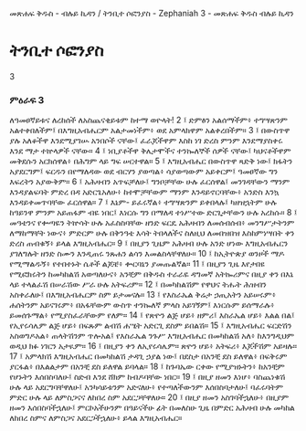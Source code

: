 ﻿
መጽሐፍ ቅዱስ - ብሉይ ኪዳን / ትንቢተ ሶፎንያስ - Zephaniah 3 - መጽሐፍ ቅዱስ ብሉይ ኪዳን
# ትንቢተ ሶፎንያስ
3
### ምዕራፍ 3
ለዓመፀኛይቱና ለረከሰች ለአስጨናቂይቱም ከተማ ወዮላት!
2 ፤ ድምፅን አልሰማችም፥ ተግሣጽንም አልተቀበለችም፤ በእግዚአብሔርም አልታመነችም፥ ወደ አምላክዋም አልቀረበችም።
3 ፤ በውስጥዋ ያሉ አለቆችዋ እንደሚያገሡ አንበሶች ናቸው፤ ፈራጆችዋም እስከ ነገ ድረስ ምንም እንደማያስቀሩ እንደ ማታ ተኵላዎች ናቸው።
4 ፤ ነቢያቶችዋ ቅሌታሞችና ተንኰለኞች ሰዎች ናቸው፤ ካህናቶችዋም መቅደሱን አርክሰዋል፥ በሕግም ላይ ግፍ ሠርተዋል።
5 ፤ እግዚአብሔር በውስጥዋ ጻድቅ ነው፤ ክፋትን አያደርግም፤ ፍርዱን በየማለዳው ወደ ብርሃን ያወጣል፥ ሳያወጣውም አይቀርም፤ ዓመፀኛው ግን እፍረትን አያውቅም።
6 ፤ አሕዛብን አጥፍቻለሁ፤ ግንቦቻቸው ሁሉ ፈርሰዋል፤ መንገዳቸውን ማንም እንዳያልፍባት ምድረ በዳ አድርጌአለሁ፥ ከተሞቻቸውም ማንም እንዳይኖርባቸው፥ አንድስ እንኳ እንዳይቀመጥባቸው ፈርሰዋል።
7 ፤ እኔም- ይፈሩኛል፥ ተግሣጽንም ይቀበላሉ፤ ካዘዝኋትም ሁሉ ከዓይንዋ ምንም አይጠፋም ብዬ ነበር፤ እነርሱ ግን በማለዳ ተነሥተው ድርጊታቸውን ሁሉ አረከሱ።
8 ፤ መዓቴንና የቍጣዬን ትኵሳት ሁሉ አፈስስባቸው ዘንድ ፍርዴ አሕዛብን ለመሰብሰብ፥ መንግሥታትንም ለማከማቸት ነውና፥ ምድርም ሁሉ በቅንዓቴ እሳት ትበላለችና ስለዚህ ለመበዝበዝ እስከምነሣበት ቀን ድረስ ጠብቁኝ፥ ይላል እግዚአብሔር።
9 ፤ በዚያን ጊዜም አሕዛብ ሁሉ አንድ ሆነው እግዚአብሔርን ያገለግሉት ዘንድ ስሙን እንዲጠሩ ንጹሐን ልሳን እመልስላቸዋለሁ።
10 ፤ ከኢትዮጵያ ወንዞች ማዶ የሚማልዱኝ፥ የተበተኑት ሴቶች ልጆቼ፥ ቍርባኔን ያመጡልኛል።
11 ፤ በዚያን ጊዜ እየታበዩ የሚፎክሩትን ከመካከልሽ አወጣለሁና፥ አንቺም በቅዱስ ተራራዬ ዳግመኛ አትኰሪምና በዚያ ቀን በእኔ ላይ ተላልፈሽ በሠራሽው ሥራ ሁሉ አትፍሪም።
12 ፤ በመካከልሽም የዋህና ትሑት ሕዝብን አስቀራለሁ፤ በእግዚአብሔርም ስም ይታመናሉ።
13 ፤ የእስራኤል ቅሬታ ኃጢአትን አይሠሩም፥ ሐሰትንም አይናገሩም፥ በአፋቸውም ውስጥ ተንኰለኛ ምላስ አይገኝም፤ እነርሱም ይሰማራሉ፥ ይመሰጉማል፥ የሚያስፈራቸውም የለም።
14 ፤ የጽዮን ልጅ ሆይ፥ ዘምሪ፤ እስራኤል ሆይ፥ እልል በል፤ የኢየሩሳሌም ልጅ ሆይ፥ በፍጹም ልብሽ ሐሤት አድርጊ ደስም ይበልሽ።
15 ፤ እግዚአብሔር ፍርድሽን አስወግዶአል፥ ጠላትሽንም ጥሎአል፤ የእስራኤል ንጉሥ እግዚአብሔር በመካከልሽ አለ፥ ከእንግዲህም ወዲህ ክፉ ነገርን አታዪም።
16 ፤ በዚያን ቀን ለኢየሩሳሌም። ጽዮን ሆይ፥ አትፍሪ፥ እጆችሽም አይዛሉ።
17 ፤ አምላክሽ እግዚአብሔር በመካከልሽ ታዳጊ ኃያል ነው፤ በደስታ በአንቺ ደስ ይለዋል፥ በፍቅሩም ያርፋል፥ በእልልታም በአንቺ ደስ ይለዋል ይባላል።
18 ፤ ከጉባኤው ርቀው የሚያዝኑትን፥ ከአንቺም የሆኑትን እሰበስባለሁ፤ ስድብ እንደ ሸክም ከብዶባቸው ነበር።
19 ፤ በዚያ ዘመን እነሆ፥ ባስጨነቁሽ ሁሉ ላይ አደርግባቸዋለሁ፤ አንካሳይቱንም አድናለሁ፥ የተጣለችውንም እሰበስባታለሁ፤ ባፈሩባትም ምድር ሁሉ ላይ ለምስጋናና ለከበረ ስም አደርጋቸዋለሁ።
20 ፤ በዚያ ዘመን አስገባችኋለሁ፥ በዚያም ዘመን እሰበስባችኋለሁ፤ ምርኮአችሁንም በዓይናችሁ ፊት በመለስሁ ጊዜ በምድር አሕዛብ ሁሉ መካከል ለከበረ ስምና ለምስጋና አደርጋችኋለሁ፥ ይላል እግዚአብሔር። 
